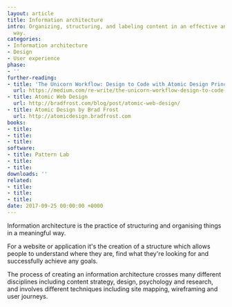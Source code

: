 ```yaml
---
layout: article
title: Information architecture
intro: Organizing, structuring, and labeling content in an effective and sustainable
  way.
categories:
- Information architecture
- Design
- User experience
phase:
- ''
further-reading:
- title: 'The Unicorn Workflow: Design to Code with Atomic Design Principles and Sketch'
  url: https://medium.com/re-write/the-unicorn-workflow-design-to-code-with-atomic-design-principles-and-sketch-8b0fe7d05a37#.k8w0r72so
- title: Atomic Web Design
  url: http://bradfrost.com/blog/post/atomic-web-design/
- title: Atomic Design by Brad Frost
  url: http://atomicdesign.bradfrost.com
books:
- title: 
- title: 
- title: 
software:
- title: Pattern Lab
- title: 
- title: 
downloads: ''
related:
- title: 
- title: 
- title: 
date: 2017-09-25 00:00:00 +0000
---
```



Information architecture is the practice of structuring and organising things in a meaningful way.

For a website or application it's the creation of a structure which allows people to understand where they are, find what they're looking for and successfully achieve any goals.

The process of creating an information architecture crosses many different disciplines including content strategy, design, psychology and research, and involves different techniques including site mapping, wireframing and user journeys.